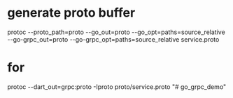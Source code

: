 # generate proto buffer

protoc --proto_path=proto --go_out=proto --go_opt=paths=source_relative --go-grpc_out=proto --go-grpc_opt=paths=source_relative service.proto

# for

protoc --dart_out=grpc:proto -Iproto proto/service.proto
"# go_grpc_demo" 
